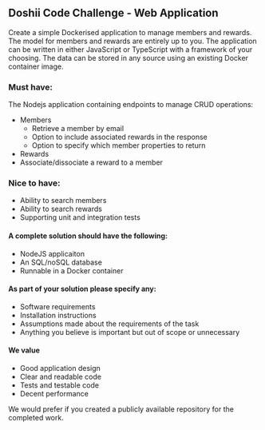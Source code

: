 ## Doshii Code Challenge - Web Application

Create a simple Dockerised application to manage members and rewards. The model for members and rewards are entirely up to you.
The application can be written in either JavaScript or TypeScript with a framework of your choosing.
The data can be stored in any source using an existing Docker container image.

### Must have:
The Nodejs application containing endpoints to manage CRUD operations:
- Members
  - Retrieve a member by email
  - Option to include associated rewards in the response
  - Option to specify which member properties to return
- Rewards
- Associate/dissociate a reward to a member

### Nice to have:
- Ability to search members
- Ability to search rewards
- Supporting unit and integration tests

#### A complete solution should have the following:
- NodeJS applicaiton
- An SQL/noSQL database
- Runnable in a Docker container

#### As part of your solution please specify any:
 - Software requirements
 - Installation instructions
 - Assumptions made about the requirements of the task
 - Anything you believe is important but out of scope or unnecessary

#### We value
 - Good application design
 - Clear and readable code
 - Tests and testable code
 - Decent performance

We would prefer if you created a publicly available repository for the completed work.
